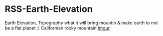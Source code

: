 # RSS-Earth-Elevation
Earth Elevation, Topography what it will bring mountin &amp; make earth to not be a flat planet :)
Californian rocky mountain
[Imgur](http://i.imgur.com/4MXcjsh.png)
